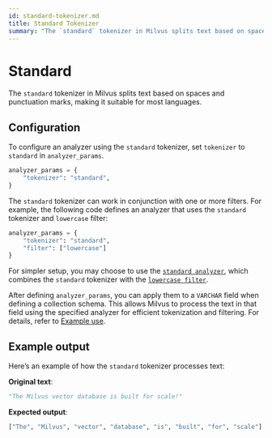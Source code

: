 ```yaml
---
id: standard-tokenizer.md
title: Standard​ Tokenizer
summary: "The `standard` tokenizer in Milvus splits text based on spaces and punctuation marks, making it suitable for most languages.​"
---
```


# Standard​

The `standard` tokenizer in Milvus splits text based on spaces and punctuation marks, making it suitable for most languages.​

## Configuration​

To configure an analyzer using the `standard` tokenizer, set `tokenizer` to `standard` in `analyzer_params`.​

```python
analyzer_params = {​
    "tokenizer": "standard",​
}​

```

The `standard` tokenizer can work in conjunction with one or more filters. For example, the following code defines an analyzer that uses the `standard` tokenizer and `lowercase` filter:​

```python
analyzer_params = {​
    "tokenizer": "standard",​
    "filter": ["lowercase"]​
}​

```

<div class="alert note">

For simpler setup, you may choose to use the [`standard analyzer`](standard-analyzer.md), which combines the `standard` tokenizer with the [`lowercase filter`](lowercase-filter.md).​

</div>

After defining `analyzer_params`, you can apply them to a `VARCHAR` field when defining a collection schema. This allows Milvus to process the text in that field using the specified analyzer for efficient tokenization and filtering. For details, refer to [Example use](analyzer-overview.md).​

## Example output​

Here’s an example of how the `standard` tokenizer processes text:​

**Original text**:​

```python
"The Milvus vector database is built for scale!"​
```

**Expected output**:​

```python
["The", "Milvus", "vector", "database", "is", "built", "for", "scale"]​
```